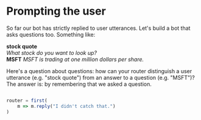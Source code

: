 # Prompting the user

So far our bot has strictly replied to user utterances. Let's build a bot that asks questions too. Something like:

>
**stock quote**  
*What stock do you want to look up?*  
**MSFT**
*MSFT is trading at one million dollars per share.*

Here's a question about questions: how can your router distinguish a user utterance (e.g. "stock quote") from an answer to a question (e.g. "MSFT")? The answer is: by remembering that we asked a question.

```typescript

router = first(
    m => m.reply("I didn't catch that.")
)
```

